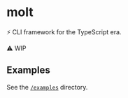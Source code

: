 # molt

⚡ CLI framework for the TypeScript era.

⚠️ WIP

## Examples

See the [`/examples`](/examples) directory.
